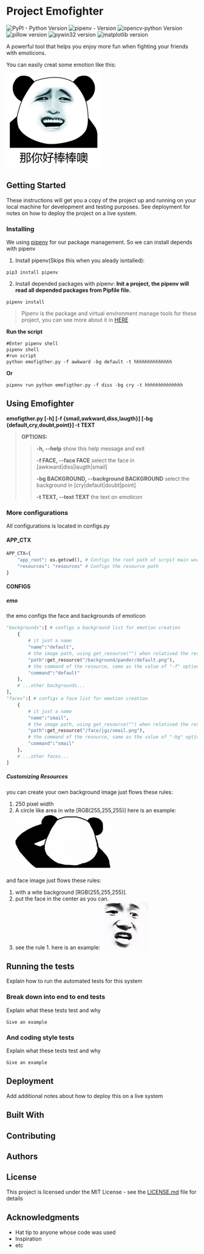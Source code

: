 # Project Emofighter
![PyPI - Python Version](https://img.shields.io/pypi/pyversions/Django.svg) ![pipenv - Version](https://img.shields.io/badge/pipenv-2018.7.1-blue.svg) ![opencv-python Version](https://img.shields.io/badge/opencv--python-3.x-green.svg) ![pillow version](https://img.shields.io/badge/Pillow-5.2.0-green.svg) ![pywin32 version](https://img.shields.io/badge/pywin32-2.2.3-green.svg) ![matplotlib version](https://img.shields.io/badge/matplotlib%20-2.2.3-green.svg)


A powerful tool that helps you enjoy more fun when fighting your friends with emoticons.

You can easily creat some emotion like this:

![Example1.1](https://github.com/Akers/emofighter/blob/master/wiki/resource/image/example/example1.1.png)

## Getting Started

These instructions will get you a copy of the project up and running on your local machine for development and testing purposes. See deployment for notes on how to deploy the project on a live system.

### Installing

We using [pipenv](https://github.com/pypa/pipenv) for our package management. So we can install depends with pipenv
1. Install pipenv(Skips this when you aleady isntalled):
```
pip3 install pipenv
```
2. Install depended packages with pipenv:
**Init a project, the pipenv will read all depended packages from Pipfile file.**
```
pipenv install
```
> Pipenv is the package and virtual environment manage tools for these project, you can see more about it in [HERE](https://github.com/pypa/pipenv)


**Run the script**
```
#Enter pipenv shell
pipenv shell
#run script
python emofigther.py -f awkward -bg default -t hhhhhhhhhhhhhh
```
**Or**
```
pipenv run python emofigther.py -f diss -bg cry -t hhhhhhhhhhhhhh
```

## Using Emofighter
**emofigther.py [-h] [-f {smail,awkward,diss,laugth}] [-bg {default,cry,doubt,point}] -t TEXT**
>**OPTIONS:**
>>
>> **-h, --help**            show this help message and exit
>>
>> **-f FACE, --face FACE**  select the face in [awkward|diss|laugth|smail]
>>
>> **-bg BACKGROUND, --background BACKGROUND** select the background in [cry|default|doubt|point]
>>
>> **-t TEXT, --text TEXT**  the text on emoticon
 
### More configurations
All configurations is located in configs.py
#### APP_CTX
```python
APP_CTX={
    "app_root": os.getcwd(), # Configs the root path of scrpit main workspace PLEASE DO NOT MODIFIY IT NOT NECESSARY 
    "resources": "resources" # Configs the resource path
}
```
#### CONFIGS
##### emo
the emo configs the face and backgrounds of emoticon
```python
"backgrounds":[ # configs a background list for emotion creation
    {
        # it just a name
        "name":"default",
        # the image path, using get_resource("") when relatived the resources path or a absolute path as well.
        "path":get_resource("/background/pander/default.png"),
        # the command of the resource, same as the value of "-f" option like "emofigther.py -f default" etc.
        "command":"default"
    },
    # ...other backgrounds...
],
"faces":[ # configs a face list for emotion creation
    {
        # it just a name
        "name":"smail",
        # the image path, using get_resource("") when relatived the resources path or a absolute path as well.
        "path":get_resource("/face/jgz/smail.png"),
        # the command of the resource, same as the value of "-bg" option like "emofigther.py -bg smail" etc.
        "command":"smail"
    },
    # ...other faces...
]
```
##### Customizing Resources
you can create your own background image just flows these rules:
1. 250 pixel width
2. A circle like area in wite [RGB(255,255,255)]
here is an example:![Example1.2.3.4.1](https://github.com/Akers/emofighter/blob/master/emofigther/resources/background/pander/doubt.png)

and face image just flows these rules:
1. with a wite background [RGB(255,255,255)].
2. put the face in the center as you can.
3. see the rule 1.
here is an example:![Example1.2.3.4.2](https://github.com/Akers/emofighter/blob/master/emofigther/resources/face/jgz/diss.png)

## Running the tests

Explain how to run the automated tests for this system

### Break down into end to end tests

Explain what these tests test and why

```
Give an example
```

### And coding style tests

Explain what these tests test and why

```
Give an example
```

## Deployment

Add additional notes about how to deploy this on a live system

## Built With


## Contributing


## Authors


## License

This project is licensed under the MIT License - see the [LICENSE.md](LICENSE.md) file for details

## Acknowledgments

* Hat tip to anyone whose code was used
* Inspiration
* etc
